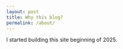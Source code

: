 ```yaml
---
layout: post
title: Why this blog?
permalink: /about/
---
```




I started building this site beginning of 2025.